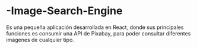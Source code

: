 # -Image-Search-Engine
Es una pequeña aplicación desarrollada en React, donde sus principales funciones es consumir una API de Pixabay, para poder consultar diferentes imágenes de cualquier tipo.
